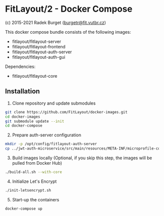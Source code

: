FitLayout/2 - Docker Compose
============================

(c) 2015-2021 Radek Burget (burgetr@fit.vutbr.cz)

This docker compose bundle consists of the following images:

* fitlayout/fitlayout-server
* fitlayout/fitlayout-frontend
* fitlayout/fitlayout-auth-server
* fitlayout/fitlayout-auth-gui

Dependencies:

* fitlayout/fitlayout-core

## Installation

1. Clone repository and update submodules

```bash
git clone https://github.com/FitLayout/docker-images.git
cd docker-images
git submodule update --init
cd docker-compose
```

2. Prepare auth-server configuration

```bash
mkdir -p /opt/config/fitlayout-auth-server
cp ../jwt-auth-microservice/src/main/resources/META-INF/microprofile-config.properties.example /opt/config/fitlayout-auth-server/microprofile-config.properties
```

3. Build images locally (Optional, if you skip this step, the images will be pulled from Docker Hub)

```bash
./build-all.sh --with-core
```

4. Initialize Let's Encrypt

```bash
./init-letsencrypt.sh
```

5. Start-up the containers 

```bash
docker-compose up
```
